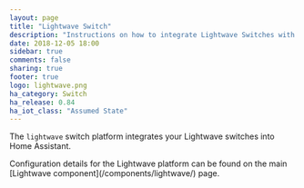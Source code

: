 ```yaml
---
layout: page
title: "Lightwave Switch"
description: "Instructions on how to integrate Lightwave Switches with Home Assistant."
date: 2018-12-05 18:00
sidebar: true
comments: false
sharing: true
footer: true
logo: lightwave.png
ha_category: Switch
ha_release: 0.84
ha_iot_class: "Assumed State"
---
```

The `lightwave` switch platform integrates your Lightwave switches into Home Assistant.
<p class='note'>
Configuration details for the Lightwave platform can be found on the main [Lightwave component](/components/lightwave/) page.
</p>